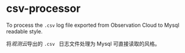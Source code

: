 # csv-processor

To process the `.csv` log file exported from Observation Cloud to Mysql readable style.

将*观测云*导出的 `.csv ` 日志文件处理为 Mysql 可直接读取的风格。

